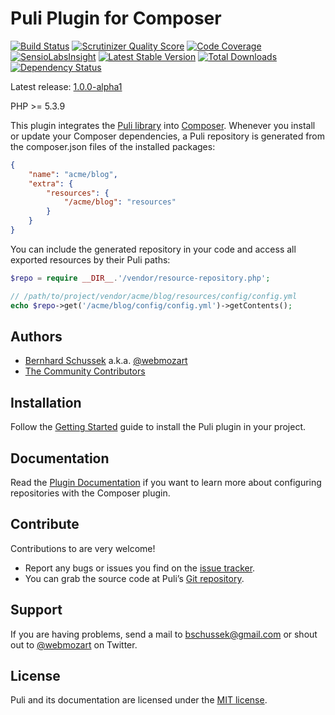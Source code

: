 Puli Plugin for Composer
========================

[![Build Status](https://travis-ci.org/puli/composer-puli-plugin.png?branch=master)](https://travis-ci.org/puli/composer-puli-plugin)
[![Scrutinizer Quality Score](https://scrutinizer-ci.com/g/puli/composer-puli-plugin/badges/quality-score.png?s=f1fbf1884aed7f896c18fc237d3eed5823ac85eb)](https://scrutinizer-ci.com/g/puli/composer-puli-plugin/)
[![Code Coverage](https://scrutinizer-ci.com/g/puli/composer-puli-plugin/badges/coverage.png?s=5d83649f6fc3a9754297da9dc0d997be212c9145)](https://scrutinizer-ci.com/g/puli/composer-puli-plugin/)
[![SensioLabsInsight](https://insight.sensiolabs.com/projects/c519f170-f530-4f3a-83e9-0516583ddc92/mini.png)](https://insight.sensiolabs.com/projects/c519f170-f530-4f3a-83e9-0516583ddc92)
[![Latest Stable Version](https://poser.pugx.org/puli/composer-puli-plugin/v/stable.png)](https://packagist.org/packages/puli/composer-puli-plugin)
[![Total Downloads](https://poser.pugx.org/puli/composer-puli-plugin/downloads.png)](https://packagist.org/packages/puli/composer-puli-plugin)
[![Dependency Status](https://www.versioneye.com/php/puli:composer-puli-plugin/1.0.0/badge.png)](https://www.versioneye.com/php/puli:composer-puli-plugin/1.0.0)

Latest release: [1.0.0-alpha1](https://packagist.org/packages/puli/composer-puli-plugin#1.0.0-alpha1)

PHP >= 5.3.9

This plugin integrates the [Puli library] into [Composer]. Whenever you install
or update your Composer dependencies, a Puli repository is generated from the
composer.json files of the installed packages:

```json
{
    "name": "acme/blog",
    "extra": {
        "resources": {
            "/acme/blog": "resources"
        }
    }
}
```

You can include the generated repository in your code and access all exported
resources by their Puli paths:

```php
$repo = require __DIR__.'/vendor/resource-repository.php';

// /path/to/project/vendor/acme/blog/resources/config/config.yml
echo $repo->get('/acme/blog/config/config.yml')->getContents();
```

Authors
-------

* [Bernhard Schussek] a.k.a. [@webmozart]
* [The Community Contributors]

Installation
------------

Follow the [Getting Started] guide to install the Puli plugin in your project.

Documentation
-------------

Read the [Plugin Documentation] if you want to learn more about configuring
repositories with the Composer plugin.

Contribute
----------

Contributions to are very welcome!

* Report any bugs or issues you find on the [issue tracker].
* You can grab the source code at Puli’s [Git repository].

Support
-------

If you are having problems, send a mail to bschussek@gmail.com or shout out to
[@webmozart] on Twitter.

License
-------

Puli and its documentation are licensed under the [MIT license].

[Bernhard Schussek]: http://webmozarts.com
[The Community Contributors]: https://github.com/puli/composer-puli-plugin/graphs/contributors
[Puli library]: https://github.com/puli/puli
[Composer]: https://getcomposer.org
[Getting Started]: http://puli.readthedocs.org/en/latest/getting-started/application-devs.html
[Plugin Documentation]: http://puli.readthedocs.org/en/latest/repository-management/composer.html
[issue tracker]: https://github.com/puli/puli/issues
[Git repository]: https://github.com/puli/composer-puli-plugin
[@webmozart]: https://twitter.com/webmozart
[MIT license]: LICENSE
